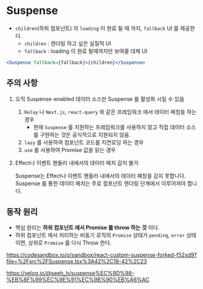 # Suspense

- `children`(하위 컴포넌트) 의 `loading` 이 완료 될 때 까지, `fallback` UI 를 제공한다.
  - `children` : 렌더링 하고 싶은 실질적 UI
  - `fallback` : loading 이 완료 될때까지만 보여줄 대체 UI

```jsx
<Suspense fallback={fallback}>{children}</Suspense>
```

## 주의 사항

1. 오직 Suspense-enabled 데이터 소스만 Suspense 를 활성화 시킬 수 있음

   1. `Relay` 나 `Next.js`, `react-query` 와 같은 프레임워크 에서 데이터 페칭을 하는 경우
      - 현재 `Suspense` 를 지원하는 프레임워크를 사용하지 않고 직접 데이터 소스를 구현하는 것은 공식적으로 지원되지 않음.
   2. `lazy` 를 사용하여 컴포넌트 코드를 지연로딩 하는 경우
   3. `use` 를 사용하여 Promise 값을 읽는 경우

2. Effect나 이벤트 핸들러 내에서의 데이터 페치 감지 불가

   Suspense는 Effect나 이벤트 핸들러 내에서의 데이터 페칭을 감지 못합니다. Suspense 를 통한 데이터 페치는 주로 컴포넌트 렌더링 단계에서 이루어져야 합니다.

## 동작 원리

- 핵심 원리는 **하위 컴포넌트 에서 Promise 를 throw 하는 것** 이다.
- 하위 컴포넌트 에서 처리하는 비동기 로직의 `Promise` 상태가 `pending`, `error` 상태이면, 상위로 `Promise` 를 다시 Throw 한다.

https://codesandbox.io/p/sandbox/react-custom-suspense-forked-f52xd9?file=%2Fsrc%2FSuspense.tsx%3A42%2C18-42%2C23

https://velog.io/@seeh_h/suspense%EC%9D%98-%EB%8F%99%EC%9E%91%EC%9B%90%EB%A6%AC
